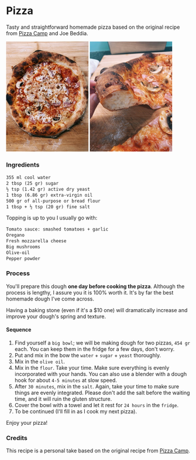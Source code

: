 # Pizza

Tasty and straightforward homemade pizza based on the original recipe from [Pizza Camp](https://www.amazon.com/Pizza-Camp-Recipes-Pizzeria-Beddia/dp/1419724096) and Joe Beddia.

<div>
  <img height="300px" src="images/pizza/1.jpg"/>
  <img height="300px" src="images/pizza/2.jpg"/>
</div>

### Ingredients
```
355 ml cool water
2 tbsp (25 gr) sugar
½ tsp (1.42 gr) active dry yeast
1 tbsp (6.86 gr) extra-virgin oil
500 gr of all-purpose or bread flour
1 tbsp + ½ tsp (20 gr) fine salt
```

Topping is up to you I usually go with:

```
Tomato sauce: smashed tomatoes + garlic
Oregano
Fresh mozzarella cheese
Big mushrooms
Olive-oil
Pepper powder
```

### Process

You'll prepare this dough **one day before cooking the pizza**. Although the process is lengthy, I assure you it is 100% worth it. It's by far the best homemade dough I've come across.

Having a baking stone (even if it's a $10 one) will dramatically increase and improve your dough's spring and texture.

#### Sequence

1. Find yourself a `big bowl`; we will be making dough for two pizzas, `454 gr` each. You can keep them in the fridge for a few days, don't worry.
2. Put and mix in the bow the `water` + `sugar` + `yeast` thoroughly.
3. Mix in the `olive oil`.
4. Mix in the `flour`. Take your time. Make sure everything is evenly incorporated with your hands. You can also use a blender with a dough hook for about `4-5 minutes` at slow speed.
5. After `30 minutes`, mix in the `salt`. Again, take your time to make sure things are evenly integrated. Please don't add the salt before the waiting time, and it will ruin the gluten structure.
6. Cover the bowl with a towel and let it rest for `24 hours` in the `fridge`.
7. To be continued (I'll fill in as I cook my next pizza).


Enjoy your pizza!

### Credits

This recipe is a personal take based on the original recipe from [Pizza Camp](https://www.amazon.com/Pizza-Camp-Recipes-Pizzeria-Beddia/dp/1419724096).